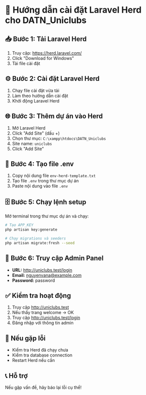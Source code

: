 # 🚀 Hướng dẫn cài đặt Laravel Herd cho DATN_Uniclubs

## 📥 Bước 1: Tải Laravel Herd
1. Truy cập: https://herd.laravel.com/
2. Click "Download for Windows"
3. Tải file cài đặt

## ⚙️ Bước 2: Cài đặt Laravel Herd
1. Chạy file cài đặt vừa tải
2. Làm theo hướng dẫn cài đặt
3. Khởi động Laravel Herd

## 🌐 Bước 3: Thêm dự án vào Herd
1. Mở Laravel Herd
2. Click "Add Site" (dấu +)
3. Chọn thư mục: `C:\xampp\htdocs\DATN_Uniclubs`
4. Site name: `uniclubs`
5. Click "Add Site"

## 📁 Bước 4: Tạo file .env
1. Copy nội dung file `env-herd-template.txt`
2. Tạo file `.env` trong thư mục dự án
3. Paste nội dung vào file `.env`

## 🗄️ Bước 5: Chạy lệnh setup
Mở terminal trong thư mục dự án và chạy:

```bash
# Tạo APP_KEY
php artisan key:generate

# Chạy migrations và seeders
php artisan migrate:fresh --seed
```

## 🎯 Bước 6: Truy cập Admin Panel
- **URL:** http://uniclubs.test/login
- **Email:** nguyenvana@example.com
- **Password:** password

## ✅ Kiểm tra hoạt động
1. Truy cập http://uniclubs.test
2. Nếu thấy trang welcome → OK
3. Truy cập http://uniclubs.test/login
4. Đăng nhập với thông tin admin

## 🔧 Nếu gặp lỗi
- Kiểm tra Herd đã chạy chưa
- Kiểm tra database connection
- Restart Herd nếu cần

## 📞 Hỗ trợ
Nếu gặp vấn đề, hãy báo lại lỗi cụ thể!
